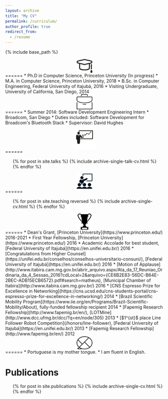 ```yaml
---
layout: archive
title: "My CV"
permalink: /curriculum/
author_profile: true
redirect_from:
  - /resume
---
```


{% include base_path %}
<script type="text/x-mathjax-config">
  MathJax.Hub.Config({tex2jax: {inlineMath: [['$','$'], ['\\(','\\)']]}});
</script>
<script type="text/javascript"
  src="http://cdn.mathjax.org/mathjax/latest/MathJax.js?config=TeX-AMS-MML_HTMLorMML">
</script>

<style>
img {
    display: block;
    margin-left: auto;
    margin-right: auto;
}
</style>

<img src="/images/study.png" alt="Education" width="10%" height="10%">
======
* Ph.D in Computer Science, Princeton University (In progress)
* M.A. in Computer Science, Princeton University, 2018
* B.Sc. in Computer Engineering, Federal University of Itajubá, 2016
  * Visiting Undergraduate, University of California, San Diego, 2014

<img src="/images/business.png" alt="Work Experience" width="10%" height="10%">
======
* Summer 2014: Software Development Engineering Intern
  * Broadcom, San Diego
  * Duties included: Software Development for Broadcom's Bluetooth Stack
  * Supervisor: David Hughes

<img src="/images/talk.jpg" alt="Talks" width="15%" height="15%">
======
  <ul>{% for post in site.talks %}
    {% include archive-single-talk-cv.html %}
  {% endfor %}</ul>

<img src="/images/teaching.png" alt="Teaching" width="10%" height="10%">
======
  <ul>{% for post in site.teaching reversed %}
    {% include archive-single-cv.html %}
  {% endfor %}</ul>

<img src="/images/honor.jpg" alt="Honors and Awards" width="10%" height="10%">
======
* Dean's Grant, [Princeton University](https://www.princeton.edu/) 2016-2021
* First Year Fellowship, [Princeton University](https://www.princeton.edu/) 2016
* Academic Accolade for best student, [Federal University of Itajubá](https://en.unifei.edu.br/) 2016
* [Congratulations from Higher Counsel](https://unifei.edu.br/conselhos/conselhos-universitario-consuni/), [Federal University of Itajubá](https://en.unifei.edu.br/) 2016
* [Motion of Applause](http://www.itabira.cam.mg.gov.br/abrir_arquivo.aspx/Ata_da_17_Reuniao_Ordinaria_da_4_Sessao_2016?cdLocal=2&arquivo={CE6B2E83-56DC-B64E-2BEC-ADB15ECB6572}.pdf#search=matheus), [Municipal Chamber of Itabira](http://www.itabira.cam.mg.gov.br/) 2016
* [CNS Espresso Prize for Excellence in Networking](https://cns.ucsd.edu/cns-students-portal/cns-espresso-prize-for-excellence-in-networking/) 2014
* [Brazil Scientific Mobility Program](https://www.iie.org/en/Programs/Brazil-Scientific-Mobility/About), fully-funded fellowship recipient 2014
* [Fapemig Research Fellowship](http://www.fapemig.br/en/), [LOTMine](http://www.dcc.ufmg.br/dcc/?q=en/node/305) 2013
* [$1^{st}$ place Line Follower Robot Competition](/honors/line-follower), [Federal University of Itajubá](https://en.unifei.edu.br/) 2013
* [Fapemig Research Fellowship](http://www.fapemig.br/en/) 2012

<img src="/images/language.png" alt="Languages" width="10%" height="10%">
======
* Portuguese is my mother tongue.
* I am fluent in English.

Publications
======
  <ul>{% for post in site.publications %}
    {% include archive-single-cv.html %}
  {% endfor %}</ul>
